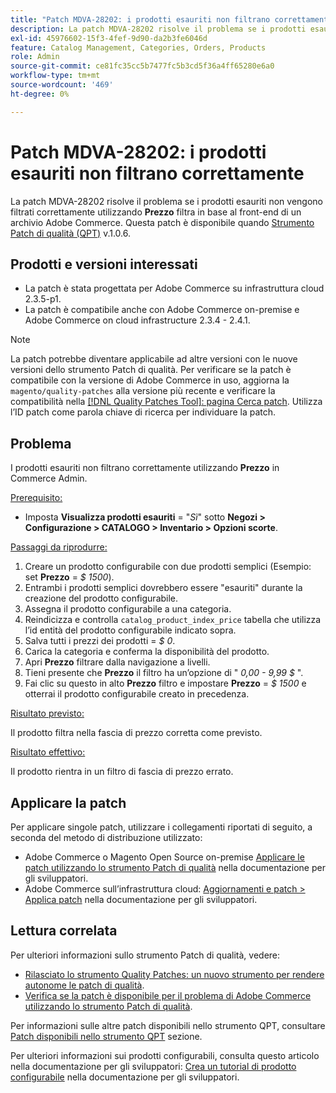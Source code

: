 ```yaml
---
title: "Patch MDVA-28202: i prodotti esauriti non filtrano correttamente"
description: La patch MDVA-28202 risolve il problema se i prodotti esauriti non vengono filtrati correttamente utilizzando il filtro **Price** su un front-end store di Adobe Commerce. Questa patch è disponibile quando è installato [Quality Patches Tool (QPT)](https://devdocs.magento.com/guides/v2.4/comp-mgr/patching.html#mqp) v.1.0.6.
exl-id: 45976602-15f3-4fef-9d90-da2b3fe6046d
feature: Catalog Management, Categories, Orders, Products
role: Admin
source-git-commit: ce81fc35cc5b7477fc5b3cd5f36a4ff65280e6a0
workflow-type: tm+mt
source-wordcount: '469'
ht-degree: 0%

---
```


# Patch MDVA-28202: i prodotti esauriti non filtrano correttamente

La patch MDVA-28202 risolve il problema se i prodotti esauriti non vengono filtrati correttamente utilizzando **Prezzo** filtra in base al front-end di un archivio Adobe Commerce. Questa patch è disponibile quando [Strumento Patch di qualità (QPT)](https://devdocs.magento.com/guides/v2.4/comp-mgr/patching.html#mqp) v.1.0.6.

## Prodotti e versioni interessati

* La patch è stata progettata per Adobe Commerce su infrastruttura cloud 2.3.5-p1.
* La patch è compatibile anche con Adobe Commerce on-premise e Adobe Commerce on cloud infrastructure 2.3.4 - 2.4.1.

>[!NOTE]
>
>La patch potrebbe diventare applicabile ad altre versioni con le nuove versioni dello strumento Patch di qualità. Per verificare se la patch è compatibile con la versione di Adobe Commerce in uso, aggiorna la `magento/quality-patches` alla versione più recente e verificare la compatibilità nella [[!DNL Quality Patches Tool]: pagina Cerca patch](https://devdocs.magento.com/quality-patches/tool.html#patch-grid). Utilizza l’ID patch come parola chiave di ricerca per individuare la patch.

## Problema

I prodotti esauriti non filtrano correttamente utilizzando **Prezzo** in Commerce Admin.

<u>Prerequisito:</u>

* Imposta **Visualizza prodotti esauriti** = &quot;*Sì*&quot; sotto **Negozi > Configurazione > CATALOGO > Inventario > Opzioni scorte**.

<u>Passaggi da riprodurre:</u>

1. Creare un prodotto configurabile con due prodotti semplici (Esempio: set **Prezzo** = *$ 1500*).
1. Entrambi i prodotti semplici dovrebbero essere &quot;esauriti&quot; durante la creazione del prodotto configurabile.
1. Assegna il prodotto configurabile a una categoria.
1. Reindicizza e controlla `catalog_product_index_price` tabella che utilizza l’id entità del prodotto configurabile indicato sopra.
1. Salva tutti i prezzi dei prodotti = *$ 0*.
1. Carica la categoria e conferma la disponibilità del prodotto.
1. Apri **Prezzo** filtrare dalla navigazione a livelli.
1. Tieni presente che **Prezzo** il filtro ha un’opzione di &quot; *0,00 - 9,99 $* &quot;.
1. Fai clic su questo in alto **Prezzo** filtro e impostare **Prezzo** = *$ 1500* e otterrai il prodotto configurabile creato in precedenza.

<u>Risultato previsto:</u>

Il prodotto filtra nella fascia di prezzo corretta come previsto.

<u>Risultato effettivo:</u>

Il prodotto rientra in un filtro di fascia di prezzo errato.

## Applicare la patch

Per applicare singole patch, utilizzare i collegamenti riportati di seguito, a seconda del metodo di distribuzione utilizzato:

* Adobe Commerce o Magento Open Source on-premise [Applicare le patch utilizzando lo strumento Patch di qualità](https://devdocs.magento.com/guides/v2.4/comp-mgr/patching/mqp.html) nella documentazione per gli sviluppatori.
* Adobe Commerce sull’infrastruttura cloud: [Aggiornamenti e patch > Applica patch](https://devdocs.magento.com/cloud/project/project-patch.html) nella documentazione per gli sviluppatori.

## Lettura correlata

Per ulteriori informazioni sullo strumento Patch di qualità, vedere:

* [Rilasciato lo strumento Quality Patches: un nuovo strumento per rendere autonome le patch di qualità](/help/announcements/adobe-commerce-announcements/magento-quality-patches-released-new-tool-to-self-serve-quality-patches.md).
* [Verifica se la patch è disponibile per il problema di Adobe Commerce utilizzando lo strumento Patch di qualità](/help/support-tools/patches-available-in-qpt-tool/check-patch-for-magento-issue-with-magento-quality-patches.md).

Per informazioni sulle altre patch disponibili nello strumento QPT, consultare [Patch disponibili nello strumento QPT](https://support.magento.com/hc/en-us/sections/360010506631-Patches-available-in-QPT-tool-) sezione.

Per ulteriori informazioni sui prodotti configurabili, consulta questo articolo nella documentazione per gli sviluppatori: [Crea un tutorial di prodotto configurabile](https://devdocs.magento.com/guides/v2.4/rest/tutorials/configurable-product/config-product-intro.html) nella documentazione per gli sviluppatori.
